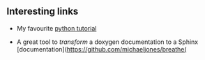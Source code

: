 ## Interesting links

- My favourite [python tutorial](https://www.youtube.com/watch?v=bY6m6_IIN94&list=PLi01XoE8jYohWFPpC17Z-wWhPOSuh8Er-)

- A great tool to *transform* a doxygen documentation to a Sphinx [documentation](https://github.com/michaeljones/breathe(
